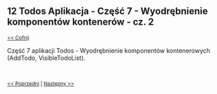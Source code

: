 ## 12 Todos Aplikacja - Część 7 -  Wyodrębnienie komponentów kontenerów - cz. 2 
<sub>[<< Cofnij](https://github.com/donatuss/Redux-Start-Egghead/blob/master/README.md)</sub><br/>

Część 7 aplikacji Todos - Wyodrębnienie komponentów kontenerowych (AddTodo, VisibleTodoList). 

 <br/>
 
 <sub>[<< Poprzedni](https://github.com/donatuss/Redux-Start-Egghead/blob/master/11-todoapp-extracting-container/README.md)
  | [Następny >>](https://github.com/donatuss/Redux-Start-Egghead/blob/master/12-.../README.md)
 </sub>